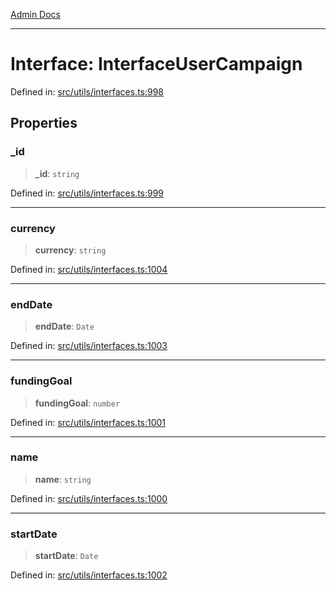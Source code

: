 [Admin Docs](/)

***

# Interface: InterfaceUserCampaign

Defined in: [src/utils/interfaces.ts:998](https://github.com/PalisadoesFoundation/talawa-admin/blob/main/src/utils/interfaces.ts#L998)

## Properties

### \_id

> **\_id**: `string`

Defined in: [src/utils/interfaces.ts:999](https://github.com/PalisadoesFoundation/talawa-admin/blob/main/src/utils/interfaces.ts#L999)

***

### currency

> **currency**: `string`

Defined in: [src/utils/interfaces.ts:1004](https://github.com/PalisadoesFoundation/talawa-admin/blob/main/src/utils/interfaces.ts#L1004)

***

### endDate

> **endDate**: `Date`

Defined in: [src/utils/interfaces.ts:1003](https://github.com/PalisadoesFoundation/talawa-admin/blob/main/src/utils/interfaces.ts#L1003)

***

### fundingGoal

> **fundingGoal**: `number`

Defined in: [src/utils/interfaces.ts:1001](https://github.com/PalisadoesFoundation/talawa-admin/blob/main/src/utils/interfaces.ts#L1001)

***

### name

> **name**: `string`

Defined in: [src/utils/interfaces.ts:1000](https://github.com/PalisadoesFoundation/talawa-admin/blob/main/src/utils/interfaces.ts#L1000)

***

### startDate

> **startDate**: `Date`

Defined in: [src/utils/interfaces.ts:1002](https://github.com/PalisadoesFoundation/talawa-admin/blob/main/src/utils/interfaces.ts#L1002)
